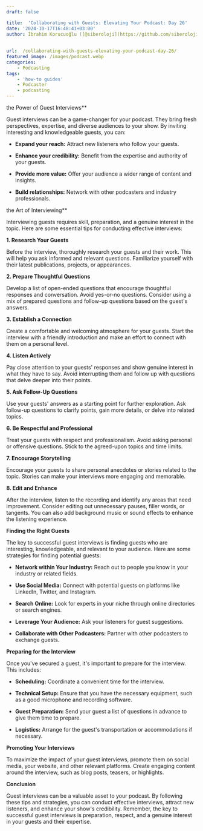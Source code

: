 ```yaml
---
draft: false

title:  'Collaborating with Guests: Elevating Your Podcast: Day 26'
date: '2024-10-17T16:48:41+03:00'
author: İbrahim Korucuoğlu ([@siberoloji](https://github.com/siberoloji))
 
 
url:  /collaborating-with-guests-elevating-your-podcast-day-26/
featured_image: /images/podcast.webp
categories:
    - Podcasting
tags:
    - 'how-to guides'
    - Podcaster
    - podcasting
---
```



the Power of Guest Interviews**



Guest interviews can be a game-changer for your podcast. They bring fresh perspectives, expertise, and diverse audiences to your show. By inviting interesting and knowledgeable guests, you can:


* **Expand your reach:** Attract new listeners who follow your guests.

* **Enhance your credibility:** Benefit from the expertise and authority of your guests.

* **Provide more value:** Offer your audience a wider range of content and insights.

* **Build relationships:** Network with other podcasters and industry professionals.




the Art of Interviewing**



Interviewing guests requires skill, preparation, and a genuine interest in the topic. Here are some essential tips for conducting effective interviews:



**1. Research Your Guests**



Before the interview, thoroughly research your guests and their work. This will help you ask informed and relevant questions. Familiarize yourself with their latest publications, projects, or appearances.



**2. Prepare Thoughtful Questions**



Develop a list of open-ended questions that encourage thoughtful responses and conversation. Avoid yes-or-no questions. Consider using a mix of prepared questions and follow-up questions based on the guest's answers.



**3. Establish a Connection**



Create a comfortable and welcoming atmosphere for your guests. Start the interview with a friendly introduction and make an effort to connect with them on a personal level.



**4. Listen Actively**



Pay close attention to your guests' responses and show genuine interest in what they have to say. Avoid interrupting them and follow up with questions that delve deeper into their points.



**5. Ask Follow-Up Questions**



Use your guests' answers as a starting point for further exploration. Ask follow-up questions to clarify points, gain more details, or delve into related topics.



**6. Be Respectful and Professional**



Treat your guests with respect and professionalism. Avoid asking personal or offensive questions. Stick to the agreed-upon topics and time limits.



**7. Encourage Storytelling**



Encourage your guests to share personal anecdotes or stories related to the topic. Stories can make your interviews more engaging and memorable.



**8. Edit and Enhance**



After the interview, listen to the recording and identify any areas that need improvement. Consider editing out unnecessary pauses, filler words, or tangents. You can also add background music or sound effects to enhance the listening experience.



**Finding the Right Guests**



The key to successful guest interviews is finding guests who are interesting, knowledgeable, and relevant to your audience. Here are some strategies for finding potential guests:


* **Network within Your Industry:** Reach out to people you know in your industry or related fields.

* **Use Social Media:** Connect with potential guests on platforms like LinkedIn, Twitter, and Instagram.

* **Search Online:** Look for experts in your niche through online directories or search engines.

* **Leverage Your Audience:** Ask your listeners for guest suggestions.

* **Collaborate with Other Podcasters:** Partner with other podcasters to exchange guests.




**Preparing for the Interview**



Once you've secured a guest, it's important to prepare for the interview. This includes:


* **Scheduling:** Coordinate a convenient time for the interview.

* **Technical Setup:** Ensure that you have the necessary equipment, such as a good microphone and recording software.

* **Guest Preparation:** Send your guest a list of questions in advance to give them time to prepare.

* **Logistics:** Arrange for the guest's transportation or accommodations if necessary.




**Promoting Your Interviews**



To maximize the impact of your guest interviews, promote them on social media, your website, and other relevant platforms. Create engaging content around the interview, such as blog posts, teasers, or highlights.



**Conclusion**



Guest interviews can be a valuable asset to your podcast. By following these tips and strategies, you can conduct effective interviews, attract new listeners, and enhance your show's credibility. Remember, the key to successful guest interviews is preparation, respect, and a genuine interest in your guests and their expertise.
